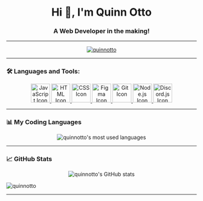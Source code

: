 <h1 align="center">Hi 👋, I'm Quinn Otto</h1>
<h3 align="center">A Web Developer in the making!</h3>

---

<p align="center">
  <a href="https://github.com/quinnotto">
    <img src="https://komarev.com/ghpvc/?username=quinnotto&label=Profile%20views&color=0e75b6&style=flat" alt="quinnotto" />
  </a>
</p>

---

### 🛠️ Languages and Tools:

<p align="center">
  <a href="https://developer.mozilla.org/en-US/docs/Web/JavaScript" target="_blank" rel="noreferrer">
    <img src="https://cdn.jsdelivr.net/gh/devicons/devicon@latest/icons/javascript/javascript-original.svg" alt="JavaScript Icon" width="50" height="50"/>
  </a> 
  <a href="https://developer.mozilla.org/en-US/docs/Web/HTML" target="_blank" rel="noreferrer">
    <img src="https://cdn.jsdelivr.net/gh/devicons/devicon@latest/icons/html5/html5-original.svg" alt="HTML Icon" width="50" height="50"/>
  </a>
  <a href="https://www.w3schools.com/css/" target="_blank" rel="noreferrer">
    <img src="https://cdn.jsdelivr.net/gh/devicons/devicon@latest/icons/css3/css3-original.svg" alt="CSS Icon" width="50" height="50"/>
  </a>
  <a href="https://www.figma.com/" target="_blank" rel="noreferrer">
    <img src="https://cdn.jsdelivr.net/gh/devicons/devicon@latest/icons/figma/figma-original.svg" alt="Figma Icon" width="50" height="50"/>
  </a> 
  <a href="https://git-scm.com/" target="_blank" rel="noreferrer">
    <img src="https://cdn.jsdelivr.net/gh/devicons/devicon@latest/icons/git/git-original.svg" alt="Git Icon" width="50" height="50"/>
  </a>
  <a href="https://nodejs.org" target="_blank" rel="noreferrer">
    <img src="https://cdn.jsdelivr.net/gh/devicons/devicon@latest/icons/nodejs/nodejs-plain.svg" alt="Node.js Icon" width="50" height="50"/>
  </a> 
  <a href="https://discord.js.org/" target="_blank" rel="noreferrer">
    <img src="https://cdn.jsdelivr.net/gh/devicons/devicon@latest/icons/discordjs/discordjs-plain.svg" alt="Discord.js Icon" width="50" height="50"/>
  </a>
</p>

---

### 📊 My Coding Languages

<p align="center">
  <img src="https://github-readme-stats.vercel.app/api/top-langs/?username=quinnotto&layout=compact&theme=radical" alt="quinnotto's most used languages" />
</p>

---

### 📈 GitHub Stats

<p align="center">
  <img src="https://github-readme-stats.vercel.app/api?username=quinnotto&show_icons=true&theme=radical" alt="quinnotto's GitHub stats" />
</p>

<p><img align="center" src="https://github-readme-streak-stats.herokuapp.com/?user=quinnotto&" alt="quinnotto" /></p>

---
